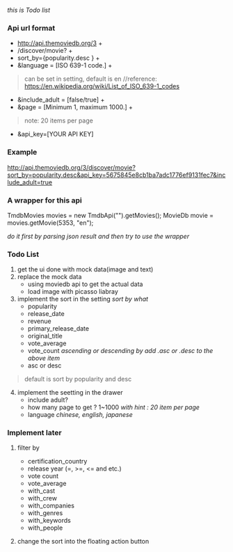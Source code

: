 *this is Todo list*
### Api url format ###

* http://api.themoviedb.org/3   +
* /discover/movie? +
* sort_by={popularity.desc } +
* &language = [ISO 639-1 code.] +

>can be set in setting, default is en  //reference: https://en.wikipedia.org/wiki/List_of_ISO_639-1_codes

* &include_adult = [false/true] +
* &page = [Minimum 1, maximum 1000.]  + 
 
>note: 20 items per page

* &api_key=[YOUR API KEY]

### Example ###

http://api.themoviedb.org/3/discover/movie?sort_by=popularity.desc&api_key=5675845e8cb1ba7adc1776ef9131fec7&include_adult=true


### A wrapper for this api ###

TmdbMovies movies = new TmdbApi("<apikey>").getMovies();
MovieDb movie = movies.getMovie(5353, "en");

*do it first by parsing json result*
*and then try to use the wrapper*


### Todo List ###

1. get the ui done with mock data(image and text)
2. replace the mock data
    * using moviedb api to get the actual data
    * load image with picasso liabray
3. implement the sort in the setting
    *sort by what*
    * popularity
    * release_date
    * revenue
    * primary_release_date
    * original_title
    * vote_average
    * vote_count
    *ascending or descending by add .asc or .desc to the above item*
    * asc or desc

>default is sort by popularity and desc

4. implement the seetting in the drawer
    * include adult?
    * how many page to get ? 1~1000 *with hint : 20 item per page*
    * language *chinese, english, japanese*



### Implement later ###

1. filter by
	* certification_country
	* release year (=, >=, <= and etc.)
	* vote count
	* vote_average
	* with_cast
	* with_crew
	* with_companies
	* with_genres
	* with_keywords
	* with_people

2. change the sort into the floating action button
